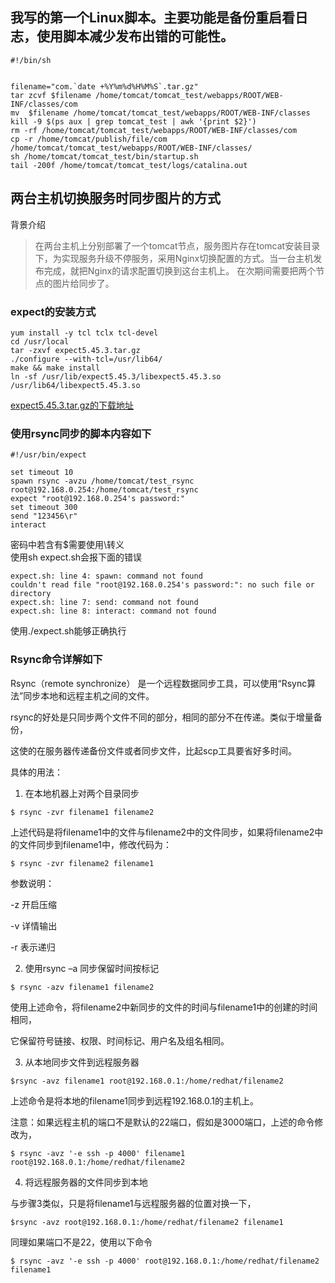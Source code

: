 ## 我写的第一个Linux脚本。主要功能是备份重启看日志，使用脚本减少发布出错的可能性。
```shell
#!/bin/sh


filename="com.`date +%Y%m%d%H%M%S`.tar.gz"
tar zcvf $filename /home/tomcat/tomcat_test/webapps/ROOT/WEB-INF/classes/com
mv  $filename /home/tomcat/tomcat_test/webapps/ROOT/WEB-INF/classes
kill -9 $(ps aux | grep tomcat_test | awk '{print $2}')
rm -rf /home/tomcat/tomcat_test/webapps/ROOT/WEB-INF/classes/com
cp -r /home/tomcat/publish/file/com /home/tomcat/tomcat_test/webapps/ROOT/WEB-INF/classes/
sh /home/tomcat/tomcat_test/bin/startup.sh
tail -200f /home/tomcat/tomcat_test/logs/catalina.out

```
## 两台主机切换服务时同步图片的方式
背景介绍
> 在两台主机上分别部署了一个tomcat节点，服务图片存在tomcat安装目录下，为实现服务升级不停服务，采用Nginx切换配置的方式。当一台主机发布完成，就把Nginx的请求配置切换到这台主机上。
> 在次期间需要把两个节点的图片给同步了。
### expect的安装方式
```
yum install -y tcl tclx tcl-devel
cd /usr/local
tar -zxvf expect5.45.3.tar.gz
./configure --with-tcl=/usr/lib64/
make && make install
ln -sf /usr/lib/expect5.45.3/libexpect5.45.3.so /usr/lib64/libexpect5.45.3.so
```
[expect5.45.3.tar.gz的下载地址](https://sourceforge.net/projects/expect/files/)  
### 使用rsync同步的脚本内容如下  
```shell
#!/usr/bin/expect

set timeout 10
spawn rsync -avzu /home/tomcat/test_rsync root@192.168.0.254:/home/tomcat/test_rsync
expect "root@192.168.0.254's password:"
set timeout 300
send "123456\r"
interact
```
密码中若含有$需要使用\转义  
使用sh expect.sh会报下面的错误
```shell
expect.sh: line 4: spawn: command not found
couldn't read file "root@192.168.0.254's password:": no such file or directory
expect.sh: line 7: send: command not found
expect.sh: line 8: interact: command not found
```
使用./expect.sh能够正确执行

### Rsync命令详解如下  
Rsync（remote synchronize） 是一个远程数据同步工具，可以使用“Rsync算法”同步本地和远程主机之间的文件。

rsync的好处是只同步两个文件不同的部分，相同的部分不在传递。类似于增量备份，

这使的在服务器传递备份文件或者同步文件，比起scp工具要省好多时间。

具体的用法：

1. 在本地机器上对两个目录同步
```
$ rsync -zvr filename1 filename2
```
上述代码是将filename1中的文件与filename2中的文件同步，如果将filename2中的文件同步到filename1中，修改代码为：
```
$ rsync -zvr filename2 filename1
```
参数说明：

-z 开启压缩

-v 详情输出

-r 表示递归

2. 使用rsync –a 同步保留时间按标记
```
$ rsync -azv filename1 filename2
```
使用上述命令，将filename2中新同步的文件的时间与filename1中的创建的时间相同，

它保留符号链接、权限、时间标记、用户名及组名相同。

3. 从本地同步文件到远程服务器
```
$rsync -avz filename1 root@192.168.0.1:/home/redhat/filename2
```
上述命令是将本地的filename1同步到远程192.168.0.1的主机上。

注意：如果远程主机的端口不是默认的22端口，假如是3000端口，上述的命令修改为，
```
$ rsync -avz '-e ssh -p 4000' filename1 root@192.168.0.1:/home/redhat/filename2
```
4. 将远程服务器的文件同步到本地

与步骤3类似，只是将filename1与远程服务器的位置对换一下，
```
$rsync -avz root@192.168.0.1:/home/redhat/filename2 filename1
```
同理如果端口不是22，使用以下命令
```
$ rsync -avz '-e ssh -p 4000' root@192.168.0.1:/home/redhat/filename2 filename1
```